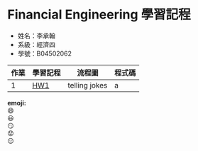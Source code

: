 # Financial Engineering 學習記程
* 姓名：李承翰  
* 系級：經濟四  
* 學號：B04502062  

|作業|學習記程|流程圖|程式碼|  
|---|---|---|---| 
|1|[HW1](https://github.com/PrinceJonathan/Financial_Engineering/tree/master/HW1)|telling jokes|a|

**emoji:**  
:smile:  
:smiley:  
:smirk:  
:worried:  
:expressionless:  
